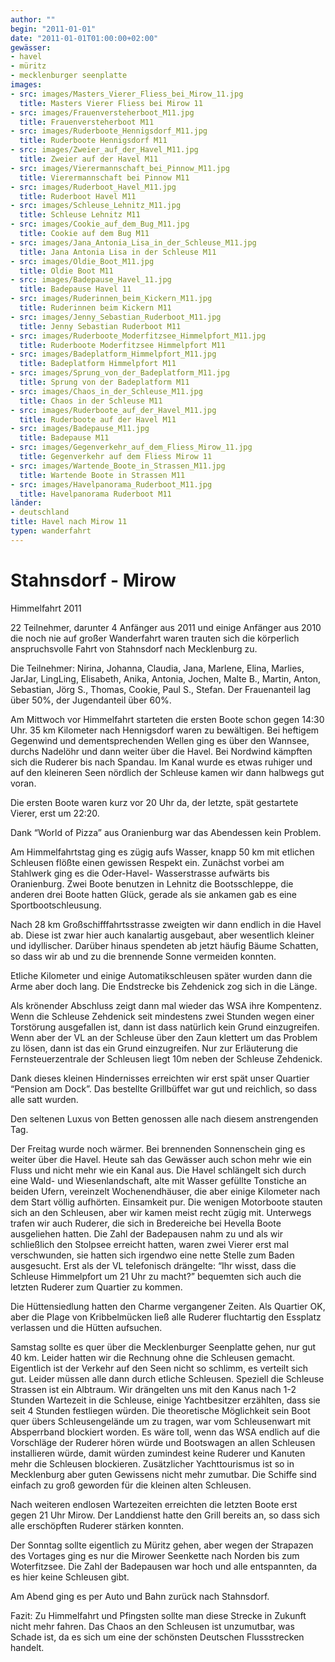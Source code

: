 ```yaml
---
author: ""
begin: "2011-01-01"
date: "2011-01-01T01:00:00+02:00"
gewässer:
- havel
- müritz
- mecklenburger seenplatte
images:
- src: images/Masters_Vierer_Fliess_bei_Mirow_11.jpg
  title: Masters Vierer Fliess bei Mirow 11
- src: images/Frauenversteherboot_M11.jpg
  title: Frauenversteherboot M11
- src: images/Ruderboote_Hennigsdorf_M11.jpg
  title: Ruderboote Hennigsdorf M11
- src: images/Zweier_auf_der_Havel_M11.jpg
  title: Zweier auf der Havel M11
- src: images/Vierermannschaft_bei_Pinnow_M11.jpg
  title: Vierermannschaft bei Pinnow M11
- src: images/Ruderboot_Havel_M11.jpg
  title: Ruderboot Havel M11
- src: images/Schleuse_Lehnitz_M11.jpg
  title: Schleuse Lehnitz M11
- src: images/Cookie_auf_dem_Bug_M11.jpg
  title: Cookie auf dem Bug M11
- src: images/Jana_Antonia_Lisa_in_der_Schleuse_M11.jpg
  title: Jana Antonia Lisa in der Schleuse M11
- src: images/Oldie_Boot_M11.jpg
  title: Oldie Boot M11
- src: images/Badepause_Havel_11.jpg
  title: Badepause Havel 11
- src: images/Ruderinnen_beim_Kickern_M11.jpg
  title: Ruderinnen beim Kickern M11
- src: images/Jenny_Sebastian_Ruderboot_M11.jpg
  title: Jenny Sebastian Ruderboot M11
- src: images/Ruderboote_Moderfitzsee_Himmelpfort_M11.jpg
  title: Ruderboote Moderfitzsee Himmelpfort M11
- src: images/Badeplatform_Himmelpfort_M11.jpg
  title: Badeplatform Himmelpfort M11
- src: images/Sprung_von_der_Badeplatform_M11.jpg
  title: Sprung von der Badeplatform M11
- src: images/Chaos_in_der_Schleuse_M11.jpg
  title: Chaos in der Schleuse M11
- src: images/Ruderboote_auf_der_Havel_M11.jpg
  title: Ruderboote auf der Havel M11
- src: images/Badepause_M11.jpg
  title: Badepause M11
- src: images/Gegenverkehr_auf_dem_Fliess_Mirow_11.jpg
  title: Gegenverkehr auf dem Fliess Mirow 11
- src: images/Wartende_Boote_in_Strassen_M11.jpg
  title: Wartende Boote in Strassen M11
- src: images/Havelpanorama_Ruderboot_M11.jpg
  title: Havelpanorama Ruderboot M11
länder: 
- deutschland
title: Havel nach Mirow 11
typen: wanderfahrt
---
```



# Stahnsdorf - Mirow


Himmelfahrt 2011

22 Teilnehmer, darunter 4 Anfänger aus 2011 und einige Anfänger aus 2010 die noch nie auf großer Wanderfahrt waren trauten sich die körperlich anspruchsvolle Fahrt von Stahnsdorf nach Mecklenburg zu.

Die Teilnehmer: Nirina, Johanna, Claudia, Jana, Marlene, Elina, Marlies, JarJar, LingLing, Elisabeth, Anika, Antonia, Jochen, Malte B., Martin, Anton, Sebastian, Jörg S., Thomas, Cookie, Paul S., Stefan. Der Frauenanteil lag über 50%, der Jugendanteil über 60%.

Am Mittwoch vor Himmelfahrt starteten die ersten Boote schon gegen 14:30 Uhr. 35 km Kilometer nach Hennigsdorf waren zu bewältigen. Bei heftigem Gegenwind und dementsprechenden Wellen ging es über den Wannsee, durchs Nadelöhr und dann weiter über die Havel. Bei Nordwind kämpften sich die Ruderer bis nach Spandau. Im Kanal wurde es etwas ruhiger und auf den kleineren Seen nördlich der Schleuse kamen wir dann halbwegs gut voran.

Die ersten Boote waren kurz vor 20 Uhr da, der letzte, spät gestartete Vierer, erst um 22:20.

Dank “World of Pizza” aus Oranienburg war das Abendessen kein Problem.

Am Himmelfahrtstag ging es zügig aufs Wasser, knapp 50 km mit etlichen Schleusen flößte einen gewissen Respekt ein. Zunächst vorbei am Stahlwerk ging es die Oder-Havel- Wasserstrasse aufwärts bis Oranienburg. Zwei Boote benutzen in Lehnitz die Bootsschleppe, die anderen drei Boote hatten Glück, gerade als sie ankamen gab es eine Sportbootschleusung.

Nach 28 km Großschifffahrtsstrasse zweigten wir dann endlich in die Havel ab. Diese ist zwar hier auch kanalartig ausgebaut, aber wesentlich kleiner und idyllischer. Darüber hinaus spendeten ab jetzt häufig Bäume Schatten, so dass wir ab und zu die brennende Sonne vermeiden konnten.

Etliche Kilometer und einige Automatikschleusen später wurden dann die Arme aber doch lang. Die Endstrecke bis Zehdenick zog sich in die Länge.

Als krönender Abschluss zeigt dann mal wieder das WSA ihre Kompentenz. Wenn die Schleuse Zehdenick seit mindestens zwei Stunden wegen einer Torstörung ausgefallen ist, dann ist dass natürlich kein Grund einzugreifen. Wenn aber der VL an der Schleuse über den Zaun klettert um das Problem zu lösen, dann ist das ein Grund einzugreifen. Nur zur Erläuterung die Fernsteuerzentrale der Schleusen liegt 10m neben der Schleuse Zehdenick.

Dank dieses kleinen Hindernisses erreichten wir erst spät unser Quartier “Pension am Dock”. Das bestellte Grillbüffet war gut und reichlich, so dass alle satt wurden.

Den seltenen Luxus von Betten genossen alle nach diesem anstrengenden Tag.

Der Freitag wurde noch wärmer. Bei brennenden Sonnenschein ging es weiter über die Havel. Heute sah das Gewässer auch schon mehr wie ein Fluss und nicht mehr wie ein Kanal aus. Die Havel schlängelt sich durch eine Wald- und Wiesenlandschaft, alte mit Wasser gefüllte Tonstiche an beiden Ufern, vereinzelt Wochenendhäuser, die aber einige Kilometer nach dem Start völlig aufhörten. Einsamkeit pur. Die wenigen Motorboote stauten sich an den Schleusen, aber wir kamen meist recht zügig mit. Unterwegs trafen wir auch Ruderer, die sich in Bredereiche bei Hevella Boote ausgeliehen hatten. Die Zahl der Badepausen nahm zu und als wir schließlich den Stolpsee erreicht hatten, waren zwei Vierer erst mal verschwunden, sie hatten sich irgendwo eine nette Stelle zum Baden ausgesucht. Erst als der VL telefonisch drängelte: “Ihr wisst, dass die Schleuse Himmelpfort um 21 Uhr zu macht?” bequemten sich auch die letzten Ruderer zum Quartier zu kommen.

Die Hüttensiedlung hatten den Charme vergangener Zeiten. Als Quartier OK, aber die Plage von Kribbelmücken ließ alle Ruderer fluchtartig den Essplatz verlassen und die Hütten aufsuchen.

Samstag sollte es quer über die Mecklenburger Seenplatte gehen, nur gut 40 km. Leider hatten wir die Rechnung ohne die Schleusen gemacht. Eigentlich ist der Verkehr auf den Seen nicht so schlimm, es verteilt sich gut. Leider müssen alle dann durch etliche Schleusen. Speziell die Schleuse Strassen ist ein Albtraum. Wir drängelten uns mit den Kanus nach 1-2 Stunden Wartezeit in die Schleuse, einige Yachtbesitzer erzählten, dass sie seit 4 Stunden festliegen würden. Die theoretische Möglichkeit sein Boot quer übers Schleusengelände um zu tragen, war vom Schleusenwart mit Absperrband blockiert worden. Es wäre toll, wenn das WSA endlich auf die Vorschläge der Ruderer hören würde und Bootswagen an allen Schleusen installieren würde, damit würden zumindest keine Ruderer und Kanuten mehr die Schleusen blockieren. Zusätzlicher Yachttourismus ist so in Mecklenburg aber guten Gewissens nicht mehr zumutbar. Die Schiffe sind einfach zu groß geworden für die kleinen alten Schleusen.

Nach weiteren endlosen Wartezeiten erreichten die letzten Boote erst gegen 21 Uhr Mirow. Der Landdienst hatte den Grill bereits an, so dass sich alle erschöpften Ruderer stärken konnten.

Der Sonntag sollte eigentlich zu Müritz gehen, aber wegen der Strapazen des Vortages ging es nur die Mirower Seenkette nach Norden bis zum Woterfitzsee. Die Zahl der Badepausen war hoch und alle entspannten, da es hier keine Schleusen gibt.

Am Abend ging es per Auto und Bahn zurück nach Stahnsdorf.

Fazit: Zu Himmelfahrt und Pfingsten sollte man diese Strecke in Zukunft nicht mehr fahren. Das Chaos an den Schleusen ist unzumutbar, was Schade ist, da es sich um eine der schönsten Deutschen Flussstrecken handelt.

